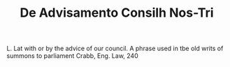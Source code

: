 ---
title: De Advisamento Consilh Nos-Tri
letter: D
permalink: "/definitions/bld-de-advisamento-consilh-nos-tri.html"
body: L. Lat with or by the advice of our council. A phrase used in tbe old writs
  of summons to parliament Crabb, Eng. Law, 240
published_at: '2018-07-07'
source: Black's Law Dictionary 2nd Ed (1910)
layout: post
---